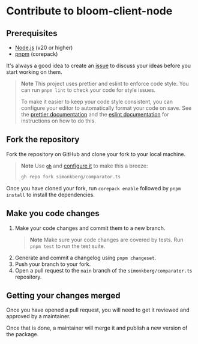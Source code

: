 # Contribute to bloom-client-node

## Prerequisites

- [Node.js] (v20 or higher)
- [pnpm] (corepack)

It's always a good idea to create an [issue] to discuss your ideas before you start working on them.

> **Note**
> This project uses prettier and eslint to enforce code style. You can run `pnpm lint` to check
> your code for style issues.
>
> To make it easier to keep your code style consistent, you can configure your editor to
> automatically format your code on save. See the [prettier documentation] and
> the [eslint documentation] for instructions on how to do this.

## Fork the repository

Fork the repository on GitHub and clone your fork to your local machine.

> **Note**
> Use [`gh`] and [configure it][gh-configure] to make this a breeze:
>
> ```sh
> gh repo fork simonkberg/comparator.ts
> ```

Once you have cloned your fork, run `corepack enable` followed by `pnpm install` to install the
dependencies.

## Make you code changes

1. Make your code changes and commit them to a new branch.
   > **Note**
   > Make sure your code changes are covered by tests. Run `pnpm test` to run the test suite.
2. Generate and commit a changelog using `pnpm changeset`.
3. Push your branch to your fork.
4. Open a pull request to the `main` branch of the `simonkberg/comparator.ts` repository.

## Getting your changes merged

Once you have opened a pull request, you will need to get it reviewed and approved by a maintainer.

Once that is done, a maintainer will merge it and publish a new version of the package.

[Node.js]: https://nodejs.org/en/
[pnpm]: https://pnpm.io/
[issue]: https://github.com/simonkberg/comparator.ts/issues/new
[prettier documentation]: https://prettier.io/docs/en/editors.html
[eslint documentation]: https://eslint.org/docs/user-guide/integrations
[`gh`]: https://cli.github.com/
[gh-configure]: https://cli.github.com/manual/#configuration
